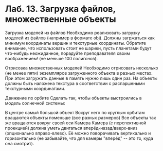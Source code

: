 # Лаб. 13. Загрузка файлов, множественные объекты
Загрузка моделей из файлов
Необходимо реализовать загрузку моделей из файлов (например в формате obj). Должны загржаться как минимум координаты вершин и текстурные координаты. Обратите внимание, что использовать стоит не шарики, пусть планетами будут что-нибудь неожиданное, порадуйте преподавателя своим воображением! (не меньше 100 полигонов).

Отрисовка множественных моделей
Необходимо отрисовать несколько (не менее пяти) экземпляров загруженного объекта в разных местах. При этом загружать данные в память нужно лишь один раз. На объекты должны быть наложена текстура в соответствии с распаршеными текстурными координатами.

Движение по орбите
Сделать так, чтобы объекты выстроились в модель солнечной системы:

В центре самый большой объект
Вокруг него по круглым орбитам вращаются объекты поменьше (все разных размеров)
Все объекты так же вращаются вокруг своей оси
Камера
Камера (с перспективной проекцией) должна уметь двигаться вперёд-назад/вверх-вниз (опционально вправо-влево). Её можно поворачивать вертикально и горизонтально (не забывайте, что для камеры "вперёд" -- это то, куда она смотрит).
